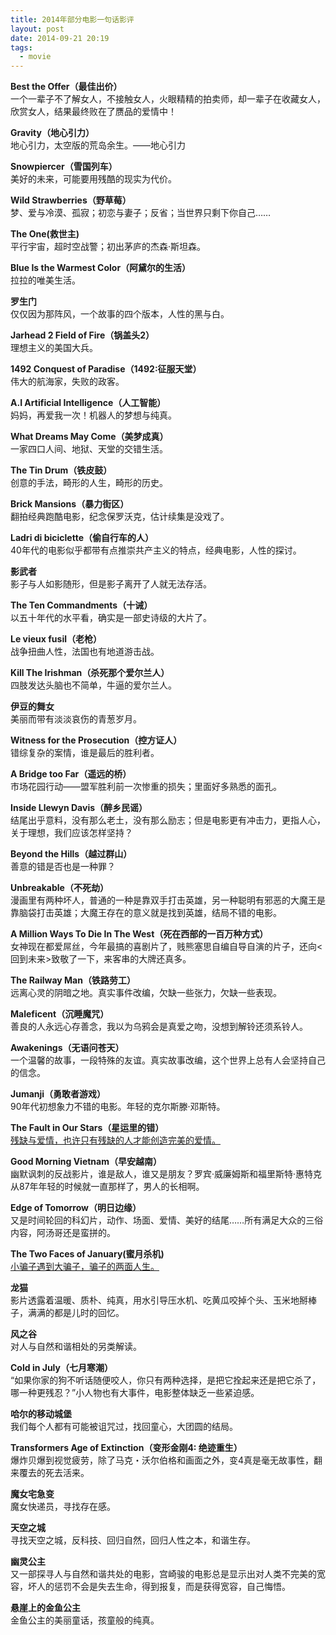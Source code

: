 ```yaml
---
title: 2014年部分电影一句话影评
layout: post
date: 2014-09-21 20:19
tags:
  - movie
---
```

**Best the Offer（最佳出价）**  
一个一辈子不了解女人，不接触女人，火眼精精的拍卖师，却一辈子在收藏女人，欣赏女人，结果最终败在了赝品的爱情中！

**Gravity（地心引力）**  
地心引力，太空版的荒岛余生。——地心引力
   
**Snowpiercer（雪国列车）**  
美好的未来，可能要用残酷的现实为代价。

**Wild Strawberries（野草莓）**  
梦、爱与冷漠、孤寂；初恋与妻子；反省；当世界只剩下你自己……

**The One(救世主)**  
平行宇宙，超时空战警；初出茅庐的杰森·斯坦森。

**Blue Is the Warmest Color（阿黛尔的生活）**  
拉拉的唯美生活。

**罗生门**  
仅仅因为那阵风，一个故事的四个版本，人性的黑与白。

**Jarhead 2 Field of Fire（锅盖头2）**  
理想主义的美国大兵。

**1492 Conquest of Paradise（1492:征服天堂）**  
伟大的航海家，失败的政客。

**A.I Artificial Intelligence（人工智能）**  
妈妈，再爱我一次！机器人的梦想与纯真。

**What Dreams May Come（美梦成真）**  
一家四口人间、地狱、天堂的交错生活。

**The Tin Drum（铁皮鼓）**  
创意的手法，畸形的人生，畸形的历史。

**Brick Mansions（暴力街区）**  
翻拍经典跑酷电影，纪念保罗沃克，估计续集是没戏了。

**Ladri di biciclette（偷自行车的人）**  
40年代的电影似乎都带有点推崇共产主义的特点，经典电影，人性的探讨。

**影武者**  
影子与人如影随形，但是影子离开了人就无法存活。

**The Ten Commandments（十诫）**  
以五十年代的水平看，确实是一部史诗级的大片了。

**Le vieux fusil（老枪）**  
战争扭曲人性，法国也有地道游击战。

**Kill The Irishman（杀死那个爱尔兰人）**  
四肢发达头脑也不简单，牛逼的爱尔兰人。

**伊豆的舞女**  
美丽而带有淡淡哀伤的青葱岁月。

**Witness for the Prosecution（控方证人）**  
错综复杂的案情，谁是最后的胜利者。

**A Bridge too Far（遥远的桥）**  
市场花园行动——盟军胜利前一次惨重的损失；里面好多熟悉的面孔。

**Inside Llewyn Davis（醉乡民谣）**  
结尾出乎意料，没有那么老土，没有那么励志；但是电影更有冲击力，更指人心，关于理想，我们应该怎样坚持？

**Beyond the Hills（越过群山）**  
善意的错是否也是一种罪？

**Unbreakable（不死劫）**  
漫画里有两种坏人，普通的一种是靠双手打击英雄，另一种聪明有邪恶的大魔王是靠脑袋打击英雄；大魔王存在的意义就是找到英雄，结局不错的电影。

**A Million Ways To Die In The West（死在西部的一百万种方式）**  
女神现在都爱屌丝，今年最搞的喜剧片了，贱熊塞思自编自导自演的片子，还向<回到未来>致敬了一下，来客串的大牌还真多。

**The Railway Man（铁路劳工）**  
远离心灵的阴暗之地。真实事件改编，欠缺一些张力，欠缺一些表现。

**Maleficent（沉睡魔咒）**  
善良的人永远心存善念，我以为乌鸦会是真爱之吻，没想到解铃还须系铃人。

**Awakenings（无语问苍天）**  
一个温馨的故事，一段特殊的友谊。真实故事改编，这个世界上总有人会坚持自己的信念。

**Jumanji（勇敢者游戏）**  
90年代初想象力不错的电影。年轻的克尔斯滕·邓斯特。

**The Fault in Our Stars（星运里的错）**  
[残缺与爱情，也许只有残缺的人才能创造完美的爱情。](http://theodoer.github.io/2014/09/19/the-fault-in-our-stars.html)

**Good Morning Vietnam（早安越南）**  
幽默讽刺的反战影片，谁是敌人，谁又是朋友？罗宾·威廉姆斯和福里斯特·惠特克从87年年轻的时候就一直那样了，男人的长相啊。

**Edge of Tomorrow（明日边缘）**  
又是时间轮回的科幻片，动作、场面、爱情、美好的结尾……所有满足大众的三俗内容，阿汤哥还是蛮拼的。

**The Two Faces of January(蜜月杀机)**  
[小骗子遇到大骗子，骗子的两面人生。](http://theodoer.github.io/2014/09/23/The-Two-Faces-of-January.html)

**龙猫**  
影片透露着温暖、质朴、纯真，用水引导压水机、吃黄瓜咬掉个头、玉米地掰棒子，满满的都是儿时的回忆。

**风之谷**  
对人与自然和谐相处的另类解读。

**Cold in July（七月寒潮）**  
“如果你家的狗不听话随便咬人，你只有两种选择，是把它拴起来还是把它杀了，哪一种更残忍？”小人物也有大事件，电影整体缺乏一些紧迫感。

**哈尔的移动城堡**  
我们每个人都有可能被诅咒过，找回童心，大团圆的结局。

**Transformers Age of Extinction（变形金刚4: 绝迹重生）**  
爆炸贝爆到视觉疲劳，除了马克・沃尔伯格和画面之外，变4真是毫无故事性，翻来覆去的死去活来。

**魔女宅急变**  
魔女快递员，寻找存在感。

**天空之城**  
寻找天空之城，反科技、回归自然，回归人性之本，和谐生存。

**幽灵公主**  
又一部探寻人与自然和谐共处的电影，宫崎骏的电影总是显示出对人类不完美的宽容，坏人的惩罚不会是失去生命，得到报复，而是获得宽容，自己悔悟。

**悬崖上的金鱼公主**  
金鱼公主的美丽童话，孩童般的纯真。






